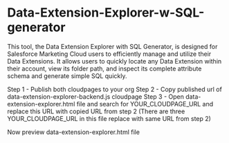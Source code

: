 # Data-Extension-Explorer-w-SQL-generator
This tool, the Data Extension Explorer with SQL Generator, is designed for Salesforce Marketing Cloud users to efficiently manage and utilize their Data Extensions. It allows users to quickly locate any Data Extension within their account, view its folder path, and inspect its complete attribute schema and generate simple SQL quickly.


Step 1 - Publish both cloudpages to your org
Step 2 - Copy published url of data-extension-explorer-backend.js cloudpage
Step 3 - Open data-extension-explorer.html file and search for YOUR_CLOUDPAGE_URL 
         and replace this URL with copied URL from step 2 
         (There are three YOUR_CLOUDPAGE_URL in this file replace with same URL from step 2)

Now preview data-extension-explorer.html file 
